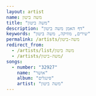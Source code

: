 ```yaml
---
layout: artist
name: משה ביטון
title: "משה ביטון"
description: "דף האמן משה ביטון"
keywords: "שירים, מוזיקה, משה ביטון"
permalink: /artists/משה-ביטון
redirect_from:
  - /artists/list/משה ביטון
  - /artists/משה-ביטון/
songs:
  - number: "32927"
    name: "אושר"
    album: "סינגלים"
    artist: "משה ביטון"
---
```

